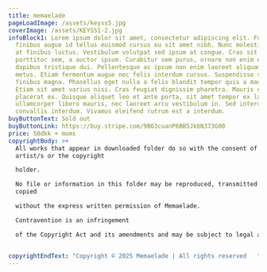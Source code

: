 ```yaml
---
title: memaelade
pageLoadImage: /assets/keyss5.jpg
coverImage: /assets/KEYSS1-2.jpg
infoBlock1: Lorem ipsum dolor sit amet, consectetur adipiscing elit. Fusce
  finibus augue id tellus euismod cursus eu sit amet nibh. Nunc molestie neque
  at finibus luctus. Vestibulum volutpat sed ipsum at congue. Cras sit amet
  porttitor sem, a auctor ipsum. Curabitur sem purus, ornare non enim eu,
  dapibus tristique dui. Pellentesque ac ipsum non enim laoreet aliquam ut in
  metus. Etiam fermentum augue nec felis interdum cursus. Suspendisse sit amet
  finibus magna. Phasellus eget nulla a felis blandit tempor quis a mauris.
  Etiam sit amet varius nisi. Cras feugiat dignissim pharetra. Mauris et
  placerat ex. Quisque aliquet leo et ante porta, sit amet tempor ex lacinia. In
  ullamcorper libero mauris, nec laoreet arcu vestibulum in. Sed interdum ut dui
  convallis interdum. Vivamus eleifend rutrum est a interdum.
buyButtonText: Sold out
buyButtonLink: https://buy.stripe.com/9B63cuanP6BB5JkbN373G00
price: 50dkk + moms
copyrightBody: >+
  All works that appear in downloaded folder do so with the consent of the
  artist/s or the copyright 

  holder. 

  No file or information in this folder may be reproduced, transmitted or
  copied 

  without the express written permission of Memaelade. 

  Contravention is an infringement 

  of the Copyright Act and its amendments and may be subject to legal action.


copyrightEndText: "Copyright © 2025 Memaelade | All rights reserved   "
---
```

